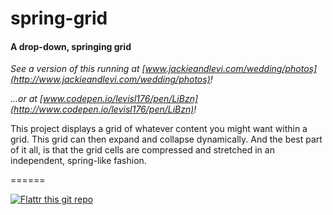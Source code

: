 # spring-grid

#### A drop-down, springing grid

_See a version of this running at [www.jackieandlevi.com/wedding/photos](http://www.jackieandlevi.com/wedding/photos)!_

_...or at [www.codepen.io/levisl176/pen/LiBzn](http://www.codepen.io/levisl176/pen/LiBzn)!_

This project displays a grid of whatever content you might want within a grid. This grid can then expand and collapse dynamically. And the best part of it all, is that the grid cells are compressed and stretched in an independent, spring-like fashion.

======

[![Flattr this git repo](http://api.flattr.com/button/flattr-badge-large.png)](https://flattr.com/submit/auto?user_id=levisl176&url=github.com/levisl176/spring-grid&title=spring-grid&language=javascript&tags=github&category=software)
